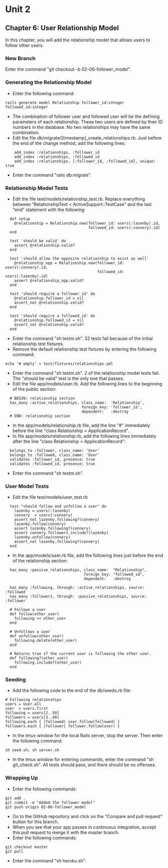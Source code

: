 # Unit 2
## Chapter 6: User Relationship Model

In this chapter, you will add the relationship model that allows users to follow other users.

### New Branch
Enter the command "git checkout -b 02-06-follower_model".

### Generating the Relationship Model
* Enter the following command:
```
rails generate model Relationship follower_id:integer followed_id:integer
```
* The combination of follower user and followed user will be the defining parameters of each relationship.  These two users are defined by their ID numbers in the database.  No two relationships may have the same combination.
* Edit the file db/migrate/[timestamp]_create_relationships.rb.  Just before the end of the change method, add the following lines:
```
    add_index :relationships, :follower_id
    add_index :relationships, :followed_id
    add_index :relationships, [:follower_id, :followed_id], unique: true
```
* Enter the command "rails db:migrate".

### Relationship Model Tests
* Edit the file test/models/relationship_test.rb.  Replace everything between "RelationshipTest < ActiveSupport::TestCase" and the last "end" statement with the following:
```
  def setup
    @relationship = Relationship.new(follower_id: users(:lazenby).id,
                                     followed_id: users(:connery).id)
  end

  test 'should be valid' do
    assert @relationship.valid?
  end

  test 'should allow the opposite relationship to exist as well'
    @relationship_opp = Relationship.new(follower_id: users(:connery).id,
                                         followed_id: users(:lazenby).id)
    assert @relationship_opp.valid?          
  end

  test 'should require a follower_id' do
    @relationship.follower_id = nil
    assert_not @relationship.valid?
  end

  test 'should require a followed_id' do
    @relationship.followed_id = nil
    assert_not @relationship.valid?
  end
```
* Enter the command "sh testm.sh".  32 tests fail because of the initial relationship test fixtures.
* Remove the default relationship test fixtures by entering the following command:
```
echo '# empty' > test/fixtures/relationships.yml
```
* Enter the command "sh testm.sh".  2 of the relationship model tests fail.  The "should be valid" test is the only one that passes.
* Edit the file app/models/user.rb.  Add the following lines to the beginning of the public section:
```
  # BEGIN: relationship section
  has_many :active_relationships, class_name:  'Relationship',
                                  foreign_key: 'follower_id',
                                  dependent:   :destroy
  # END: relationship section
```
* In the app/models/relationship.rb file, add the line "#" immediately before the line "class Relationship < ApplicationRecord".
* In file app/models/relationship.rb, add the following lines immediately after the line "class Relationship < ApplicationRecord":
```
  belongs_to :follower, class_name: 'User'
  belongs_to :followed, class_name: 'User'
  validates :follower_id, presence: true
  validates :followed_id, presence: true
```
* Enter the command "sh testm.sh".

### User Model Tests
* Edit the file test/models/user_test.rb
```
  test "should follow and unfollow a user" do
    lazenby = users(:lazenby)
    connery  = users(:connery)
    assert_not lazenby.following?(connery)
    lazenby.follow(connery)
    assert lazenby.following?(connery)
    assert connery.followers.include?(lazenby)
    lazenby.unfollow(connery)
    assert_not lazenby.following?(connery)
  end
```
* In the app/models/user.rb file, add the following lines just before the end of the relationship section:
```
  has_many :passive_relationships, class_name:  "Relationship",
                                   foreign_key: "followed_id",
                                   dependent:   :destroy

  has_many :following, through: :active_relationships, source: :followed
  has_many :followers, through: :passive_relationships, source: :follower

  # Follows a user
  def follow(other_user)
    following << other_user
  end

  # Unfollows a user
  def unfollow(other_user)
    following.delete(other_user)
  end

  # Returns true if the current user is following the other user.
  def following?(other_user)
    following.include?(other_user)
  end
```

### Seeding
* Add the following code to the end of the db/seeds.rb file:
```
# Following relationships
users = User.all
user  = users.first
following = users[2..50]
followers = users[3..40]
following.each { |followed| user.follow(followed) }
followers.each { |follower| follower.follow(user) }
```
* In the tmux window for the local Rails server, stop the server.  Then enter the following command:
```
sh seed.sh; sh server.sh
```
* In the tmux window for entering commands, enter the command "sh git_check.sh".  All tests should pass, and there should be no offenses.

### Wrapping Up
* Enter the following commands:
```
git add .
git commit -m "Added the follower model"
git push origin 02-06-follower_model
```
* Go to the GitHub repository and click on the "Compare and pull request" button for this branch.
* When you see that your app passes in continuous integration, accept this pull request to merge it with the master branch.
* Enter the following commands:
```
git checkout master
git pull
```
* Enter the command "sh heroku.sh".
